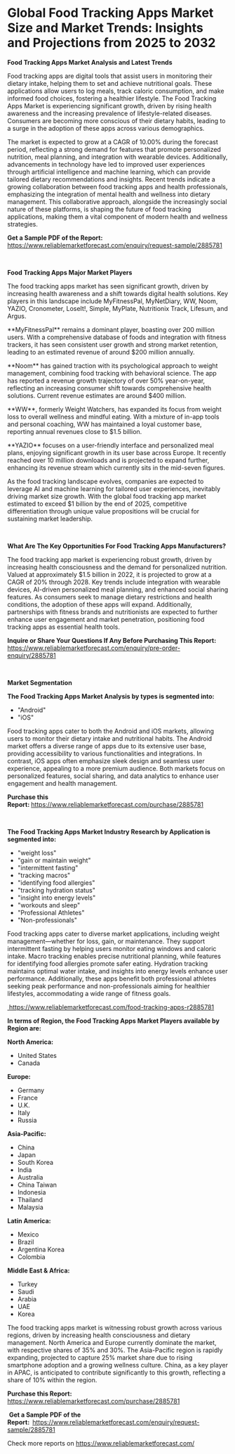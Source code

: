 <p><h1>Global Food Tracking Apps Market Size and Market Trends: Insights and Projections from 2025 to 2032</h1></p><p><strong>Food Tracking Apps Market Analysis and Latest Trends</strong></p>
<p><p>Food tracking apps are digital tools that assist users in monitoring their dietary intake, helping them to set and achieve nutritional goals. These applications allow users to log meals, track caloric consumption, and make informed food choices, fostering a healthier lifestyle. The Food Tracking Apps Market is experiencing significant growth, driven by rising health awareness and the increasing prevalence of lifestyle-related diseases. Consumers are becoming more conscious of their dietary habits, leading to a surge in the adoption of these apps across various demographics.</p><p>The market is expected to grow at a CAGR of 10.00% during the forecast period, reflecting a strong demand for features that promote personalized nutrition, meal planning, and integration with wearable devices. Additionally, advancements in technology have led to improved user experiences through artificial intelligence and machine learning, which can provide tailored dietary recommendations and insights. Recent trends indicate a growing collaboration between food tracking apps and health professionals, emphasizing the integration of mental health and wellness into dietary management. This collaborative approach, alongside the increasingly social nature of these platforms, is shaping the future of food tracking applications, making them a vital component of modern health and wellness strategies.</p></p>
<p><strong>Get a Sample PDF of the Report:&nbsp;</strong> <a href="https://www.reliablemarketforecast.com/enquiry/request-sample/2885781?utm_campaign=2315&utm_medium=2&utm_source=Github&utm_content=ia&utm_term=13032025&utm_id=food-tracking-apps">https://www.reliablemarketforecast.com/enquiry/request-sample/2885781</a></p>
<p>&nbsp;</p>
<p><strong>Food Tracking Apps Major Market Players</strong></p>
<p><p>The food tracking apps market has seen significant growth, driven by increasing health awareness and a shift towards digital health solutions. Key players in this landscape include MyFitnessPal, MyNetDiary, WW, Noom, YAZIO, Cronometer, LoseIt!, Simple, MyPlate, Nutritionix Track, Lifesum, and Argus.</p><p>**MyFitnessPal** remains a dominant player, boasting over 200 million users. With a comprehensive database of foods and integration with fitness trackers, it has seen consistent user growth and strong market retention, leading to an estimated revenue of around $200 million annually.</p><p>**Noom** has gained traction with its psychological approach to weight management, combining food tracking with behavioral science. The app has reported a revenue growth trajectory of over 50% year-on-year, reflecting an increasing consumer shift towards comprehensive health solutions. Current revenue estimates are around $400 million.</p><p>**WW**, formerly Weight Watchers, has expanded its focus from weight loss to overall wellness and mindful eating. With a mixture of in-app tools and personal coaching, WW has maintained a loyal customer base, reporting annual revenues close to $1.5 billion.</p><p>**YAZIO** focuses on a user-friendly interface and personalized meal plans, enjoying significant growth in its user base across Europe. It recently reached over 10 million downloads and is projected to expand further, enhancing its revenue stream which currently sits in the mid-seven figures.</p><p>As the food tracking landscape evolves, companies are expected to leverage AI and machine learning for tailored user experiences, inevitably driving market size growth. With the global food tracking app market estimated to exceed $1 billion by the end of 2025, competitive differentiation through unique value propositions will be crucial for sustaining market leadership.</p></p>
<p>&nbsp;</p>
<p><strong>What Are The Key Opportunities For Food Tracking Apps Manufacturers?</strong></p>
<p><p>The food tracking app market is experiencing robust growth, driven by increasing health consciousness and the demand for personalized nutrition. Valued at approximately $1.5 billion in 2022, it is projected to grow at a CAGR of 20% through 2028. Key trends include integration with wearable devices, AI-driven personalized meal planning, and enhanced social sharing features. As consumers seek to manage dietary restrictions and health conditions, the adoption of these apps will expand. Additionally, partnerships with fitness brands and nutritionists are expected to further enhance user engagement and market penetration, positioning food tracking apps as essential health tools.</p></p>
<p><strong>Inquire or Share Your Questions If Any Before Purchasing This Report:</strong> <a href="https://www.reliablemarketforecast.com/enquiry/pre-order-enquiry/2885781?utm_campaign=2315&utm_medium=2&utm_source=Github&utm_content=ia&utm_term=13032025&utm_id=food-tracking-apps">https://www.reliablemarketforecast.com/enquiry/pre-order-enquiry/2885781</a></p>
<p>&nbsp;</p>
<p><strong>Market Segmentation</strong></p>
<p><strong>The Food Tracking Apps Market Analysis by types is segmented into:</strong></p>
<p><ul><li>"Android"</li><li>"iOS"</li></ul></p>
<p><p>Food tracking apps cater to both the Android and iOS markets, allowing users to monitor their dietary intake and nutritional habits. The Android market offers a diverse range of apps due to its extensive user base, providing accessibility to various functionalities and integrations. In contrast, iOS apps often emphasize sleek design and seamless user experience, appealing to a more premium audience. Both markets focus on personalized features, social sharing, and data analytics to enhance user engagement and health management.</p></p>
<p><strong>Purchase this Report:&nbsp;</strong><a href="https://www.reliablemarketforecast.com/purchase/2885781?utm_campaign=2315&utm_medium=2&utm_source=Github&utm_content=ia&utm_term=13032025&utm_id=food-tracking-apps">https://www.reliablemarketforecast.com/purchase/2885781</a></p>
<p>&nbsp;</p>
<p><strong>The Food Tracking Apps Market Industry Research by Application is segmented into:</strong></p>
<p><ul><li>"weight loss"</li><li>"gain or maintain weight"</li><li>"intermittent fasting"</li><li>"tracking macros"</li><li>"identifying food allergies"</li><li>"tracking hydration status"</li><li>"insight into energy levels"</li><li>"workouts and sleep"</li><li>"Professional Athletes"</li><li>"Non-professionals"</li></ul></p>
<p><p>Food tracking apps cater to diverse market applications, including weight management—whether for loss, gain, or maintenance. They support intermittent fasting by helping users monitor eating windows and caloric intake. Macro tracking enables precise nutritional planning, while features for identifying food allergies promote safer eating. Hydration tracking maintains optimal water intake, and insights into energy levels enhance user performance. Additionally, these apps benefit both professional athletes seeking peak performance and non-professionals aiming for healthier lifestyles, accommodating a wide range of fitness goals.</p></p>
<p><a href="https://www.reliablemarketforecast.com/food-tracking-apps-r2885781?utm_campaign=2315&utm_medium=2&utm_source=Github&utm_content=ia&utm_term=13032025&utm_id=food-tracking-apps">&nbsp;https://www.reliablemarketforecast.com/food-tracking-apps-r2885781</a></p>
<p><strong>In terms of Region, the Food Tracking Apps Market Players available by Region are:</strong></p>
<p>
    <p> <strong> North America: </strong>
        <ul>
            <li>United States</li>
            <li>Canada</li>
        </ul>
        </p> 
    <p> <strong> Europe: </strong>
        <ul>
            <li>Germany</li>
            <li>France</li>
            <li>U.K.</li>
            <li>Italy</li>
            <li>Russia</li>
        </ul>
        </p> 
    <p> <strong> Asia-Pacific: </strong>
        <ul>
            <li>China</li>
            <li>Japan</li>
            <li>South Korea</li>
            <li>India</li>
            <li>Australia</li>
            <li>China Taiwan</li>
            <li>Indonesia</li>
            <li>Thailand</li>
            <li>Malaysia</li>
        </ul>
        </p> 
    <p> <strong> Latin America: </strong>
        <ul>
            <li>Mexico</li>
            <li>Brazil</li>
            <li>Argentina Korea</li>
            <li>Colombia</li>
        </ul>
        </p> 
    <p> <strong> Middle East & Africa: </strong>
        <ul>
            <li>Turkey</li>
            <li>Saudi</li>
            <li>Arabia</li>
            <li>UAE</li>
            <li>Korea</li>
        </ul>
    </p>
    </p>
<p><p>The food tracking apps market is witnessing robust growth across various regions, driven by increasing health consciousness and dietary management. North America and Europe currently dominate the market, with respective shares of 35% and 30%. The Asia-Pacific region is rapidly expanding, projected to capture 25% market share due to rising smartphone adoption and a growing wellness culture. China, as a key player in APAC, is anticipated to contribute significantly to this growth, reflecting a share of 10% within the region.</p></p>
<p><strong>Purchase this Report: </strong><a href="https://www.reliablemarketforecast.com/purchase/2885781?utm_campaign=2315&utm_medium=2&utm_source=Github&utm_content=ia&utm_term=13032025&utm_id=food-tracking-apps">https://www.reliablemarketforecast.com/purchase/2885781</a></p>
<p>&nbsp;<strong>Get a Sample PDF of the Report:&nbsp;&nbsp;</strong><a href="https://www.reliablemarketforecast.com/enquiry/request-sample/2885781?utm_campaign=2315&utm_medium=2&utm_source=Github&utm_content=ia&utm_term=13032025&utm_id=food-tracking-apps">https://www.reliablemarketforecast.com/enquiry/request-sample/2885781</a></p>
<p><strong></strong></p>
<p>Check more reports on <a href="https://www.reliablemarketforecast.com/?utm_campaign=2315&utm_medium=2&utm_source=Github&utm_content=ia&utm_term=13032025&utm_id=food-tracking-apps">https://www.reliablemarketforecast.com/</a></p>